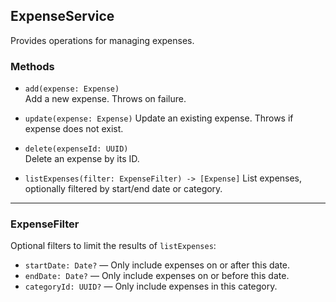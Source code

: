 ## ExpenseService

Provides operations for managing expenses.

### Methods

- `add(expense: Expense)`  
  Add a new expense. Throws on failure.

- `update(expense: Expense)`
  Update an existing expense. Throws if expense does not exist.

- `delete(expenseId: UUID)`  
  Delete an expense by its ID.

- `listExpenses(filter: ExpenseFilter) -> [Expense]`
  List expenses, optionally filtered by start/end date or category.

---

### ExpenseFilter

Optional filters to limit the results of `listExpenses`:

- `startDate: Date?` — Only include expenses on or after this date.  
- `endDate: Date?` — Only include expenses on or before this date.  
- `categoryId: UUID?` — Only include expenses in this category.
